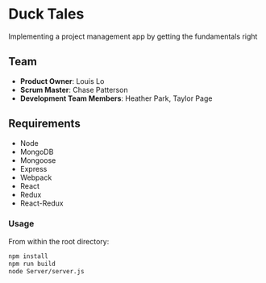 # Duck Tales

  Implementing a project management app by getting the fundamentals right

## Team

  - __Product Owner__: Louis Lo
  - __Scrum Master__: Chase Patterson
  - __Development Team Members__: Heather Park, Taylor Page

## Requirements

- Node
- MongoDB
- Mongoose
- Express
- Webpack
- React
- Redux
- React-Redux

### Usage

From within the root directory:

```sh
npm install
npm run build
node Server/server.js
```
